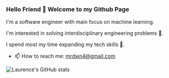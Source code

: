 ### Hello Friend 👋 Welcome to my Github Page

I'm a software engineer with main focus on machine learning. 

I'm interested in solving interdisciplinary engineering problems  🔭.

I spend most my time expanding my tech skills 🌱.

- 📫 How to reach me: mrdwn4@gmail.com

![Laurence's GitHub stats](https://github-readme-stats.vercel.app/api?username=mhmdrdwn&show_icons=true&theme=github_dark)
